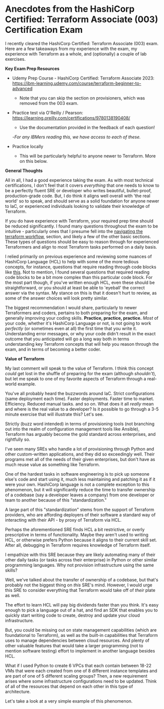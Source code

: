 Anecdotes from the HashiCorp Certified: Terraform Associate (003) Certification Exam
==============

I recently cleared the HashiCorp Certified: Terraform Associate (003) exam. Here are a few takeaways from my experience with the exam, my experience with Terraform as a whole, and (optionally) a couple of lab exercises.

**Key Exam Prep Resources**

- Udemy Prep Course - HashiCorp Certified: Terraform Associate 2023: https://ibm-learning.udemy.com/course/terraform-beginner-to-advanced
  - Note that you can skip the section on provisioners, which was removed from the 003 exam.
 
- Practice test via O'Reilly / Pearson: https://learning.oreilly.com/certifications/9780138190408/
  - Use the documentation provided in the feedback of each question!

  -*For any IBMers reading this, we have access to each of these.*

- Practice locally
  - This will be particularly helpful to anyone newer to Terraform. More on this below.

**General Thoughts**

All in all, I had a good experience taking the exam. As with most technical certifications, I don't feel that it covers *everything* that one needs to know to be a perfectly fluent SRE or developer who writes beautiful, bullet-proof, production-grade code. But, I do think it aligns well overall with 'the real world' so to speak, and should serve as a solid foundation for anyone newer to IaC, or experienced individuals looking to validate their knowledge of Terraform.

If you do have experience with Terraform, your required prep time should be reduced significantly. I found many questions throughout the exam to be intuitive - particularly ones that I presume fell into the [navigating the terraform workflow](https://developer.hashicorp.com/terraform/tutorials/certification-003/associate-study-003#navigate-the-core-workflow), section, and likely a few of the other basic sections. These types of questions should be easy to reason through for experienced Terraformers and align to most Terraform tasks performed on a daily basis.

I relied primarily on previous experience and reviewing some nuances of HashiCorp Language (HCL) to help with some of the more tedious concepts, for instance, questions that require reading through code blocks like [this](https://developer.hashicorp.com/terraform/tutorials/certification-003/associate-questions#examples). Not to mention, I found several questions that required reading code blocks to be a bit more complex than this particular code block. For the most part though, if you've written enough HCL, even these should be straightforward, or you should at least be able to 'eyeball' the correct answer via the syntax. My stance on this is that it doesn't hurt to review, as some of the answer choices will look pretty similar.

The biggest recommendation I would share, particularly to newer Terraformers and coders, pertains to both preparing for the exam, and generally improving your coding skills. **Practice, practice, practice.** *Most* of your code, whether it's HashiCorp Language or not, is not going to work *perfectly* (or sometimes even at all) the first time that you write it. Understanding error messages, or why your code didn't result in the exact outcome that you anticipated will go a long way both in terms understanding key Terraform concepts that will help you reason through the exam, and in terms of becoming a better coder.

**Value of Terraform**

My last comment will speak to the value of Terraform. I think this concept *could* get lost in the shuffle of preparing for the exam (although *shouldn't*), but let me speak to one of my favorite aspects of Terraform through a real-world example.

You've all probably heard the buzzwords around IaC. Strict configurations (same deployment each time). Faster deployments. Faster time to market. Efficiency. Reduced manual tasks. and so on. What does it all *really* mean and where is the real value to a developer? Is it possible to go through a 3-5 minute exercise that will illustrate this? Let's see.

Strictly (buzz word intended) in terms of provisioning tools (not branching out into the realm of configuration management tools like Ansible), Terraform has arguably become the gold standard across enterprises, and rightfully so. 

I've seen many SREs who handle a lot of provisioning through Python and other custom-written applications, and they did so exceedingly well. Their programs met all of the needs of their given enterprises, but don't have as much reuse value as something like Terraform. 

One of the hardest tasks in software engineering is to pick up someone else's code and start using it, much less maintaining and patching it as if it were your own. HashiCorp language is not a complete exception to this phenomenon, but it will significantly reduce the time to transfer ownership of a codebase (say a developer leaves a company) from one developer or team to another because of this "standardization."

A large part of this "standardization" stems from the support of Terraform providers, who are affording deployers of their software a standard way of interacting with their API - by proxy of Terraform via HCL.

Perhaps the aforementioned SRE finds HCL a bit restrictive, or overly prescriptive in terms of functionality. Maybe they aren't used to writing HCL, or otherwise prefers Python because it aligns to their current skill set. After all, debugging in Terraform requires knowledge of Terraform itself.

I empathize with this SRE because they are likely automating many of their other daily tasks (or tasks across their enterprise) in Python or other similar programming languages. Why not provision infrastructure using the same skills?

Well, we've talked about the transfer of ownership of a codebase, but that's probably not the biggest thing on *this* SRE's mind. However, I would urge this SRE to consider everything that Terraform would take off of *their* plate as well.

The effort to learn HCL will pay big dividends faster than you think. It's easy enough to pick a language out of a hat, and find an SDK that enables you to quickly start writing code to create, destroy and update your cloud infrastructure. 

But, you could be missing out on state management capabilities (which are foundational to Terraform), as well as the built-in capabilities that Terraform uses to manage dependencies between cloud resources. And plenty of other valuable features that would take a larger programming (not to mention software testing) effort to implement in another language besides HCL.

What if I used Python to create 6 VPCs that each contain between 18-22 VMs that were each created from one of 8 different instance templates and are part of one of 5 different scaling groups? Then, a new requirement arises where some infrastructure configurations need to be updated. Think of all of the resources that depend on each other in this type of architecture.

Let's take a look at a very simple example of this phenomenon.